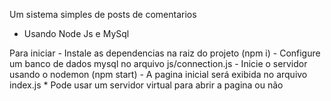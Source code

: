 Um sistema simples de posts de comentarios
- Usando Node Js e MySql

Para iniciar
    - Instale as dependencias na raiz do projeto (npm i)
    - Configure um banco de dados mysql no arquivo js/connection.js
    - Inicie o servidor usando o nodemon (npm start)
    - A pagina inicial será exibida no arquivo index.js 
        * Pode usar um servidor virtual para abrir a pagina ou não